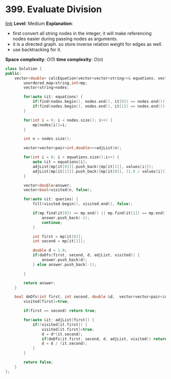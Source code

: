 # 399. Evaluate Division

[link](https://leetcode.com/problems/evaluate-division/)
**Level**: Medium 
**Explanation**:
- first convert all string nodes in the integer, it will make referencing nodes easier during passing nodes as arguments.
- it is a directed graph. so store inverse relation weight for edges as well. 
- use backtracking for it.

**Space complexity**: $O(1)$
**time complexity**: $O(n)$

```cpp
class Solution {
public:
    vector<double> calcEquation(vector<vector<string>>& equations, vector<double>& values, vector<vector<string>>& queries) {
        unordered_map<string,int>mp;
        vector<string>nodes;

        for(auto &it: equations) {
            if(find(nodes.begin(), nodes.end(), it[0]) == nodes.end()) nodes.push_back(it[0]);
            if(find(nodes.begin(), nodes.end(), it[1]) == nodes.end()) nodes.push_back(it[1]);
        } 

        for(int i = 0; i < nodes.size(); i++) {
            mp[nodes[i]]=i;
        }

        int n = nodes.size();

        vector<vector<pair<int,double>>>adjList(n);

        for(int i = 0; i < equations.size();i++) {
            auto &it = equations[i];
            adjList[mp[it[0]]].push_back({mp[it[1]], values[i]});
            adjList[mp[it[1]]].push_back({mp[it[0]], (1.0 / values[i])});
        }

        vector<double>answer;
        vector<bool>visited(n, false);

        for(auto &it: queries) {
            fill(visited.begin(), visited.end(), false);

            if(mp.find(it[0]) == mp.end() || mp.find(it[1]) == mp.end()) {
                answer.push_back(-1);
                continue;
            }

            int first = mp[it[0]];
            int second = mp[it[1]];

            double d = 1.0;
            if(doDfs(first, second, d, adjList, visited)) {
                answer.push_back(d);
            } else answer.push_back(-1);

        }

        return answer;
    }

    bool doDfs(int first, int second, double &d,  vector<vector<pair<int,double>>>&adjList, vector<bool>&visited) {
        visited[first]=true;

        if(first == second) return true;

        for(auto &it: adjList[first]) {
            if(!visited[it.first]) {
                visited[it.first]=true;
                d = d*(it.second);
                if(doDfs(it.first, second, d, adjList, visited)) return true;
                d = d / (it.second);
            }
        }

        return false;
    }
};


```

